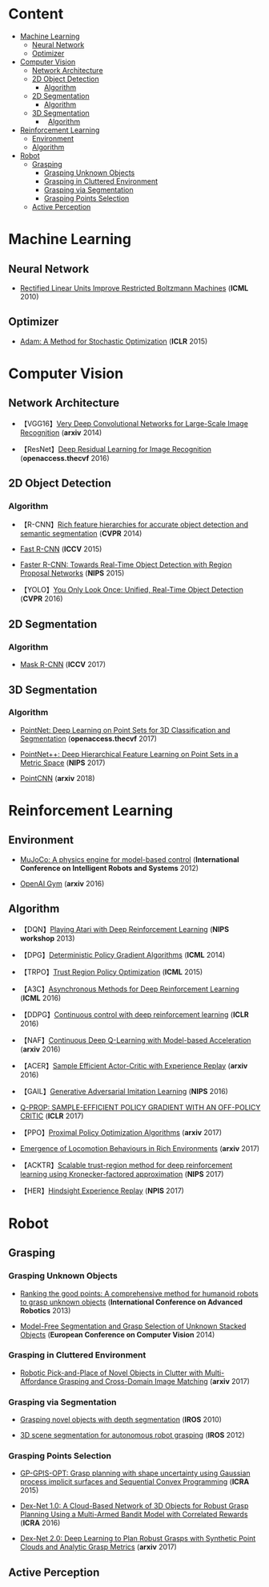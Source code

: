 # Content
*   [Machine Learning](https://github.com/shinshiner/Paper-Survey#machine-learning)
    *   [Neural Network](https://github.com/shinshiner/Paper-Survey#neural-network)
    *   [Optimizer](https://github.com/shinshiner/Paper-Survey#optimizer)
*   [Computer Vision](https://github.com/shinshiner/Paper-Survey#computer-vision)
    *   [Network Architecture](https://github.com/shinshiner/Paper-Survey#network-architecture)
    *   [2D Object Detection](https://github.com/shinshiner/Paper-Survey#2d-object-detection)
        *   [Algorithm](https://github.com/shinshiner/Paper-Survey#algorithm)
    *   [2D Segmentation](https://github.com/shinshiner/Paper-Survey#2d-segmentation)
        *   [Algorithm](https://github.com/shinshiner/Paper-Survey#algorithm-1)
    *   [3D Segmentation](https://github.com/shinshiner/Paper-Survey#3d-segmentation)
        *   [Algorithm](https://github.com/shinshiner/Paper-Survey#algorithm-2)
*   [Reinforcement Learning](https://github.com/shinshiner/Paper-Survey#reinforcement-learning)
    *   [Environment](https://github.com/shinshiner/Paper-Survey#environment)
    *   [Algorithm](https://github.com/shinshiner/Paper-Survey#algorithm-3)
*   [Robot](https://github.com/shinshiner/Paper-Survey#robot)
    *   [Grasping](https://github.com/shinshiner/Paper-Survey#grasping)
        *   [Grasping Unknown Objects](https://github.com/shinshiner/Paper-Survey#grasping-unknown-objects)
        *   [Grasping in Cluttered Environment](https://github.com/shinshiner/Paper-Survey#grasping-in-cluttered-environment)
        *   [Grasping via Segmentation](https://github.com/shinshiner/Paper-Survey#grasping-via-segmentation)
        *   [Grasping Points Selection](https://github.com/shinshiner/Paper-Survey#grasping-points-selection)
    *   [Active Perception](https://github.com/shinshiner/Paper-Survey#active-perception)

# Machine Learning

## Neural Network

* [Rectified Linear Units Improve Restricted Boltzmann Machines](https://www.cs.toronto.edu/~hinton/absps/reluICML.pdf) (**ICML** 2010)

## Optimizer

* [Adam: A Method for Stochastic Optimization](https://arxiv.org/abs/1412.6980) (**ICLR** 2015)

# Computer Vision

## Network Architecture

* 【VGG16】[Very Deep Convolutional Networks for Large-Scale Image Recognition](https://arxiv.org/abs/1409.1556) (**arxiv** 2014)

* 【ResNet】[Deep Residual Learning for Image Recognition](http://openaccess.thecvf.com/content_cvpr_2016/papers/He_Deep_Residual_Learning_CVPR_2016_paper.pdf) (**openaccess.thecvf** 2016)

## 2D Object Detection

### Algorithm

* 【R-CNN】[Rich feature hierarchies for accurate object detection and semantic segmentation](https://www.cv-foundation.org/openaccess/content_cvpr_2014/papers/Girshick_Rich_Feature_Hierarchies_2014_CVPR_paper.pdf?spm=5176.100239.blogcont55892.8.pm8zm1&file=Girshick_Rich_Feature_Hierarchies_2014_CVPR_paper.pdf) (**CVPR** 2014)

* [Fast R-CNN](http://openaccess.thecvf.com/content_iccv_2015/papers/Girshick_Fast_R-CNN_ICCV_2015_paper.pdf) (**ICCV** 2015)

* [Faster R-CNN: Towards Real-Time Object Detection with Region Proposal Networks](http://papers.nips.cc/paper/5638-faster-r-cnn-towards-real-time-object-detection-with-region-proposal-networks.pdf) (**NIPS** 2015)

* 【YOLO】[You Only Look Once: Unified, Real-Time Object Detection](https://www.cv-foundation.org/openaccess/content_cvpr_2016/papers/Redmon_You_Only_Look_CVPR_2016_paper.pdf) (**CVPR** 2016)

## 2D Segmentation

### Algorithm

* [Mask R-CNN](https://arxiv.org/abs/1703.06870) (**ICCV** 2017)

## 3D Segmentation

### Algorithm

* [PointNet: Deep Learning on Point Sets for 3D Classification and Segmentation](http://openaccess.thecvf.com/content_cvpr_2017/papers/Qi_PointNet_Deep_Learning_CVPR_2017_paper.pdf) (**openaccess.thecvf** 2017)

* [PointNet++: Deep Hierarchical Feature Learning on Point Sets in a Metric Space](https://arxiv.org/abs/1706.02413) (**NIPS** 2017)

* [PointCNN](https://arxiv.org/abs/1801.07791) (**arxiv** 2018)

# Reinforcement Learning

## Environment

* [MuJoCo: A physics engine for model-based control](http://ieeexplore.ieee.org/abstract/document/6386109/?reload=true) (**International Conference on Intelligent Robots and Systems** 2012)

* [OpenAI Gym](https://arxiv.org/abs/1606.01540) (**arxiv** 2016)

## Algorithm
* 【DQN】[Playing Atari with Deep Reinforcement Learning](https://arxiv.org/abs/1312.5602) (**NIPS workshop** 2013)

* 【DPG】[Deterministic Policy Gradient Algorithms](https://hal.inria.fr/hal-00938992/) (**ICML** 2014)

* 【TRPO】[Trust Region Policy Optimization](http://proceedings.mlr.press/v37/schulman15.pdf) (**ICML** 2015)

* 【A3C】[Asynchronous Methods for Deep Reinforcement Learning](https://arxiv.org/abs/1602.01783) (**ICML** 2016)

* 【DDPG】[Continuous control with deep reinforcement learning](https://arxiv.org/abs/1509.02971) (**ICLR** 2016)

* 【NAF】[Continuous Deep Q-Learning with Model-based Acceleration](https://arxiv.org/abs/1603.00748) (**arxiv** 2016)

* 【ACER】[Sample Efficient Actor-Critic with Experience Replay](https://arxiv.org/abs/1611.01224) (**arxiv** 2016)

* 【GAIL】[Generative Adversarial Imitation Learning](https://arxiv.org/abs/1606.03476) (**NIPS** 2016)

* [Q-PROP: SAMPLE-EFFICIENT POLICY GRADIENT WITH AN OFF-POLICY CRITIC](https://arxiv.org/abs/1611.02247) (**ICLR** 2017)

* 【PPO】[Proximal Policy Optimization Algorithms](https://arxiv.org/abs/1707.06347) (**arxiv** 2017)

* [Emergence of Locomotion Behaviours in Rich Environments](https://arxiv.org/abs/1707.02286) (**arxiv** 2017)

* 【ACKTR】[Scalable trust-region method for deep reinforcement learning using Kronecker-factored approximation](https://arxiv.org/abs/1708.05144) (**NIPS** 2017)

* 【HER】[Hindsight Experience Replay](https://arxiv.org/abs/1707.01495) (**NPIS** 2017)

# Robot

## Grasping

### Grasping Unknown Objects

* [Ranking the good points: A comprehensive method for humanoid robots to grasp unknown objects](http://poeticonpp.csri-web.org:8989/PoeticonPlus/publications/1342_Gori_etal2013.pdf) (**International Conference on Advanced Robotics** 2013)

* [Model-Free Segmentation and Grasp Selection of Unknown Stacked Objects](http://vigir.missouri.edu/~gdesouza/Research/Conference_CDs/ECCV_2014/papers/8693/86930659.pdf) (**European Conference on Computer Vision** 2014)

### Grasping in Cluttered Environment

* [Robotic Pick-and-Place of Novel Objects in Clutter with Multi-Affordance Grasping and Cross-Domain Image Matching](http://vision.princeton.edu/projects/2017/arc/paper.pdf) (**arxiv** 2017)

### Grasping via Segmentation

* [Grasping novel objects with depth segmentation](http://www.robotics.stanford.edu/~ang/papers/iros10-GraspingWithDepthSegmentation.pdf) (**IROS** 2010)

* [3D scene segmentation for autonomous robot grasping](https://www.researchgate.net/publication/261353757_3D_scene_segmentation_for_autonomous_robot_grasping) (**IROS** 2012)

### Grasping Points Selection
* [GP-GPIS-OPT: Grasp planning with shape uncertainty using Gaussian process implicit surfaces and Sequential Convex Programming](http://rll.berkeley.edu/~sachin/papers/Mahler-ICRA2015.pdf) (**ICRA** 2015)

* [Dex-Net 1.0: A Cloud-Based Network of 3D Objects for Robust Grasp Planning Using a Multi-Armed Bandit Model with Correlated Rewards](http://goldberg.berkeley.edu/pubs/icra16-submitted-Dex-Net.pdf) (**ICRA** 2016)

* [Dex-Net 2.0: Deep Learning to Plan Robust Grasps with Synthetic Point Clouds and Analytic Grasp Metrics](https://arxiv.org/abs/1703.09312) (**arxiv** 2017)

## Active Perception
